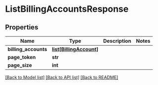 # ListBillingAccountsResponse

## Properties
Name | Type | Description | Notes
------------ | ------------- | ------------- | -------------
**billing_accounts** | [**list[BillingAccount]**](BillingAccount.md) |  | 
**page_token** | **str** |  | 
**page_size** | **int** |  | 

[[Back to Model list]](../README.md#documentation-for-models) [[Back to API list]](../README.md#documentation-for-api-endpoints) [[Back to README]](../README.md)



